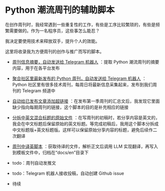 # Python 潮流周刊的辅助脚本

在创作周刊时，我经常遇到一些重复性的工作，有些是工序比较繁琐的，有些是频繁需要做的。作为一名程序员，这些事怎么能忍？

我决定要使用技术来释放双手，提升个人的效能。

这里将收录我为方便周刊的创作与推广而写的脚本。

- [周刊信息摘要，自动发送给 Telegram 机器人](./weekly_summary.py) ：提取 Python 潮流周刊的摘要内容，用于在各平台发布

- [聚合社区里最新发布的 Python 周刊，自动发送给 Telegram 机器人](./weekly_collection.py) ：Python 社区里有很多技术周刊，每周日将最新信息采集起来，发布到我们周刊的 Telegram 频道中

- [自动给已发布文章添加超链接](./weekly_season_link.py) ：在发布第一季周刊的汇总文后，我发现它里面缺少指向每期周刊的链接，这个脚本的目的是补充相应的链接

- [分拆中英文混合标题的原始文件](./split_weekly_file.py) ：在写周刊的初稿时，若分享内容是英文的，我会在中文标题后保留原始的英文标题。等完成初稿后，我用这个脚本分拆成中文标题版+英文标题版。这样可以保留原始分享内容的标题，避免后续作二次翻译

- [周刊中译英脚本](./weekly_translation.py) ：获取待译的文件，解析正文后调用 LLM 实现翻译，再写入到模板文件中，归档在“docs/en”目录下

- todo：周刊自动发推文

- todo：Telegram 机器人接收投稿，自动创建 Github issue

- 待续